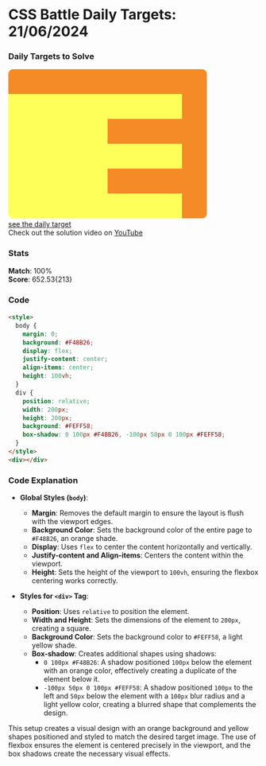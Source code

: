 # CSS Battle Daily Targets: 21/06/2024

### Daily Targets to Solve

![picture of daily target](./images/21.png)  
[see the daily target](https://cssbattle.dev/play/Ly5VzNJ54nu0R1dJvPZi)  
Check out the solution video on [YouTube](https://www.youtube.com/watch?v=5wGYPj-gxdI)

### Stats

**Match**: 100%  
**Score**: 652.53{213}

### Code

```html
<style>
  body {
    margin: 0;
    background: #F48B26;
    display: flex;
    justify-content: center;
    align-items: center;
    height: 100vh;
  }
  div {
    position: relative;
    width: 200px;
    height: 200px;
    background: #FEFF58;
    box-shadow: 0 100px #F48B26, -100px 50px 0 100px #FEFF58;
  }
</style>
<div></div>
```

### Code Explanation

- **Global Styles (`body`)**:
  - **Margin**: Removes the default margin to ensure the layout is flush with the viewport edges.
  - **Background Color**: Sets the background color of the entire page to `#F48B26`, an orange shade.
  - **Display**: Uses `flex` to center the content horizontally and vertically.
  - **Justify-content and Align-items**: Centers the content within the viewport.
  - **Height**: Sets the height of the viewport to `100vh`, ensuring the flexbox centering works correctly.

- **Styles for `<div>` Tag**:
  - **Position**: Uses `relative` to position the element.
  - **Width and Height**: Sets the dimensions of the element to `200px`, creating a square.
  - **Background Color**: Sets the background color to `#FEFF58`, a light yellow shade.
  - **Box-shadow**: Creates additional shapes using shadows:
    - `0 100px #F48B26`: A shadow positioned `100px` below the element with an orange color, effectively creating a duplicate of the element below it.
    - `-100px 50px 0 100px #FEFF58`: A shadow positioned `100px` to the left and `50px` below the element with a `100px` blur radius and a light yellow color, creating a blurred shape that complements the design.

This setup creates a visual design with an orange background and yellow shapes positioned and styled to match the desired target image. The use of flexbox ensures the element is centered precisely in the viewport, and the box shadows create the necessary visual effects.